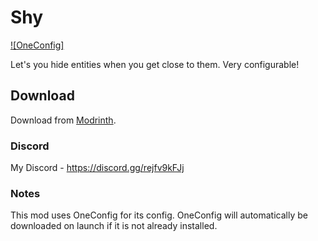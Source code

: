 # Shy

[![OneConfig]](https://modrinth.com/mod/oneconfig)

Let's you hide entities when you get close to them. Very configurable!

## Download

Download from [Modrinth](https://modrinth.com/mod/shy).

### Discord

My Discord - https://discord.gg/rejfv9kFJj

### Notes

This mod uses OneConfig for its config. OneConfig will automatically be downloaded on launch if it is not already installed.